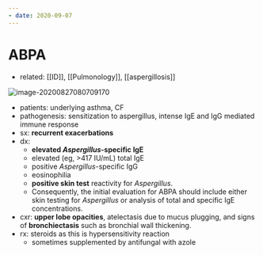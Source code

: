 ```yaml
---
- date: 2020-09-07
---
```


# ABPA

- related: [[ID]], [[Pulmonology]], [[aspergillosis]]

<!-- ABPA is, cause, sx, dx, rx -->

![image-20200827080709170](https://photos.thisispiggy.com/file/wikiFiles/image-20200827080709170.png)

- patients: underlying asthma, CF
- pathogenesis: sensitization to aspergillus, intense IgE and IgG mediated immune response
- sx: **recurrent exacerbations**
- dx:
	- **elevated _Aspergillus_-specific IgE**
	- elevated (eg, >417 IU/mL) total IgE
	- positive _Aspergillus_-specific IgG
	- eosinophilia
	- **positive skin test** reactivity for _Aspergillus_.
	- Consequently, the initial evaluation for ABPA should include either skin testing for _Aspergillus_ or analysis of total and specific IgE concentrations.
- cxr: **upper lobe opacities**, atelectasis due to mucus plugging, and signs of **bronchiectasis** such as bronchial wall thickening.
- rx: steroids as this is hypersensitivity reaction
	- sometimes supplemented by antifungal with azole
